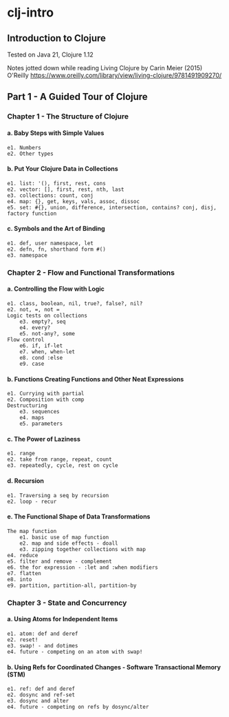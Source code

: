 # clj-intro
## Introduction to Clojure

Tested on Java 21, Clojure 1.12

Notes jotted down while reading Living Clojure by Carin Meier (2015) O'Reilly
https://www.oreilly.com/library/view/living-clojure/9781491909270/

## Part 1 - A Guided Tour of Clojure

### Chapter 1 - The Structure of Clojure
#### a. Baby Steps with Simple Values
    e1. Numbers
    e2. Other types
#### b. Put Your Clojure Data in Collections
    e1. list: '(), first, rest, cons
    e2. vector: [], first, rest, nth, last
    e3. collections: count, conj
    e4. map: {}, get, keys, vals, assoc, dissoc
    e5. set: #{}, union, difference, intersection, contains? conj, disj, factory function
#### c. Symbols and the Art of Binding
    e1. def, user namespace, let
    e2. defn, fn, shorthand form #()
    e3. namespace

### Chapter 2 - Flow and Functional Transformations
#### a. Controlling the Flow with Logic
    e1. class, boolean, nil, true?, false?, nil?
    e2. not, =, not =
    Logic tests on collections
        e3. empty?, seq
        e4. every?
        e5. not-any?, some
    Flow control
        e6. if, if-let
        e7. when, when-let
        e8. cond :else
        e9. case
#### b. Functions Creating Functions and Other Neat Expressions
    e1. Currying with partial
    e2. Composition with comp
    Destructuring
        e3. sequences
        e4. maps
        e5. parameters
#### c. The Power of Laziness
    e1. range
    e2. take from range, repeat, count
    e3. repeatedly, cycle, rest on cycle
#### d. Recursion
    e1. Traversing a seq by recursion
    e2. loop - recur
#### e. The Functional Shape of Data Transformations
    The map function
        e1. basic use of map function
        e2. map and side effects - doall
        e3. zipping together collections with map
    e4. reduce
    e5. filter and remove - complement
    e6. the for expression - :let and :when modifiers
    e7. flatten
    e8. into
    e9. partition, partition-all, partition-by

### Chapter 3 - State and Concurrency
#### a. Using Atoms for Independent Items
    e1. atom: def and deref
    e2. reset!
    e3. swap! - and dotimes
    e4. future - competing on an atom with swap!
#### b. Using Refs for Coordinated Changes - Software Transactional Memory (STM)
    e1. ref: def and deref
    e2. dosync and ref-set
    e3. dosync and alter
    e4. future - competing on refs by dosync/alter
